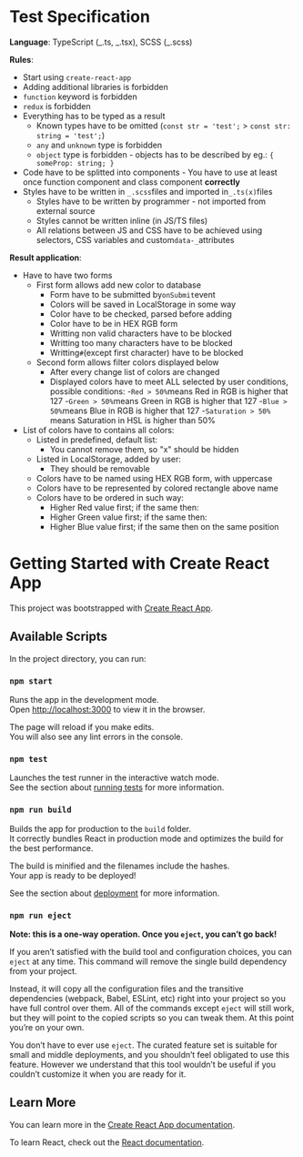 # Test Specification

**Language**: TypeScript (_.ts, _.tsx), SCSS (\_.scss)

**Rules**:

- Start using `create-react-app`
- Adding additional libraries is forbidden
- `function` keyword is forbidden
- `redux` is forbidden
- Everything has to be typed as a result
  - Known types have to be omitted (`const str = 'test';` > `const str: string = 'test';`)
  - `any` and `unknown` type is forbidden
  - `object` type is forbidden - objects has to be described by eg.: `{ someProp: string; }`
- Code have to be splitted into components - You have to use at least once function component and class component **correctly**
- Styles have to be written in `_.scss`files and imported in`_.ts(x)`files
  - Styles have to be written by programmer - not imported from external source
  - Styles cannot be written inline (in JS/TS files)
  - All relations between JS and CSS have to be achieved using selectors, CSS variables and custom`data-_`attributes

**Result application**:

- Have to have two forms
  - First form allows add new color to database
    - Form have to be submitted by`onSubmit`event
    - Colors will be saved in LocalStorage in some way
    - Color have to be checked, parsed before adding
    - Color have to be in HEX RGB form
    - Writting non valid characters have to be blocked
    - Writting too many characters have to be blocked
    - Writting`#`(except first character) have to be blocked
  - Second form allows filter colors displayed below
    - After every change list of colors are changed
    - Displayed colors have to meet ALL selected by user conditions, possible conditions: -`Red > 50%`means Red in RGB is higher that 127 -`Green > 50%`means Green in RGB is higher that 127 -`Blue > 50%`means Blue in RGB is higher that 127 -`Saturation > 50%` means Saturation in HSL is higher than 50%
- List of colors have to contains all colors:
  - Listed in predefined, default list:
    - You cannot remove them, so "x" should be hidden
  - Listed in LocalStorage, added by user:
    - They should be removable
  - Colors have to be named using HEX RGB form, with uppercase
  - Colors have to be represented by colored rectangle above name
  - Colors have to be ordered in such way:
    - Higher Red value first; if the same then:
    - Higher Green value first; if the same then:
    - Higher Blue value first; if the same then on the same position

# Getting Started with Create React App

This project was bootstrapped with [Create React App](https://github.com/facebook/create-react-app).

## Available Scripts

In the project directory, you can run:

### `npm start`

Runs the app in the development mode.\
Open [http://localhost:3000](http://localhost:3000) to view it in the browser.

The page will reload if you make edits.\
You will also see any lint errors in the console.

### `npm test`

Launches the test runner in the interactive watch mode.\
See the section about [running tests](https://facebook.github.io/create-react-app/docs/running-tests) for more information.

### `npm run build`

Builds the app for production to the `build` folder.\
It correctly bundles React in production mode and optimizes the build for the best performance.

The build is minified and the filenames include the hashes.\
Your app is ready to be deployed!

See the section about [deployment](https://facebook.github.io/create-react-app/docs/deployment) for more information.

### `npm run eject`

**Note: this is a one-way operation. Once you `eject`, you can’t go back!**

If you aren’t satisfied with the build tool and configuration choices, you can `eject` at any time. This command will remove the single build dependency from your project.

Instead, it will copy all the configuration files and the transitive dependencies (webpack, Babel, ESLint, etc) right into your project so you have full control over them. All of the commands except `eject` will still work, but they will point to the copied scripts so you can tweak them. At this point you’re on your own.

You don’t have to ever use `eject`. The curated feature set is suitable for small and middle deployments, and you shouldn’t feel obligated to use this feature. However we understand that this tool wouldn’t be useful if you couldn’t customize it when you are ready for it.

## Learn More

You can learn more in the [Create React App documentation](https://facebook.github.io/create-react-app/docs/getting-started).

To learn React, check out the [React documentation](https://reactjs.org/).
